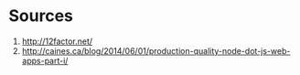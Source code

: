 # Sources

1. http://12factor.net/
2. http://caines.ca/blog/2014/06/01/production-quality-node-dot-js-web-apps-part-i/